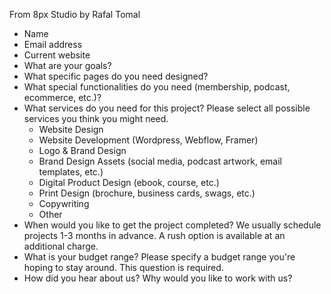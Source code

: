 From 8px Studio by Rafal Tomal

- Name
- Email address
- Current website
- What are your goals?
- What specific pages do you need designed?
- What special functionalities do you need (membership, podcast, ecommerce, etc.)?
- What services do you need for this project? Please select all possible services you think you might need.
	- Website Design
	- Website Development (Wordpress, Webflow, Framer)
	- Logo & Brand Design
	- Brand Design Assets (social media, podcast artwork, email templates, etc.)
	- Digital Product Design (ebook, course, etc.)
	- Print Design (brochure, business cards, swags, etc.)
	- Copywriting
	- Other
- When would you like to get the project completed? We usually schedule projects 1-3 months in advance. A rush option is available at an additional charge.
- What is your budget range? Please specify a budget range you're hoping to stay around. This question is required.
- How did you hear about us? Why would you like to work with us?